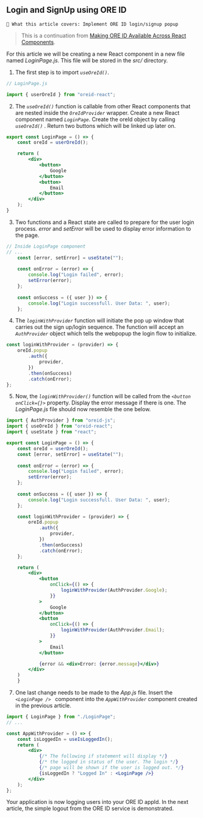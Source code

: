 ## Login and SignUp using ORE ID

```text
📢 What this article covers: Implement ORE ID login/signup popup
```

> This is a continuation from [Making ORE ID Available Across React Components](https://www.notion.so/Getting-Started-with-ORE-ID-on-React-36bcc9ddcb2342af8284cba7e6a028c8).
> 

For this article we will be creating a new React component in a new file named *LoginPage.js*.  This file will be stored in the *src/* directory.

1. The first step is to import *```useOreId()```*.

```jsx
// LoginPage.js

import { userOreId } from "oreid-react";
```

2. The *```useOreId()```* function is callable from other React components that are nested inside the *```OreIdProvider```* wrapper.  Create a new React component named *```LoginPage```*.  Create the oreId object by calling *```useOreId()```* .  Return two buttons which will be linked up later on.

```jsx
export const LoginPage = () => {
    const oreId = userOreId();

    return (
        <div>
            <button>
                Google
            </button>
            <button>
                Email
            </button>
        </div>
    );
}
```

3. Two functions and a React state are called to prepare for the user login process.  *error* and *setError* will be used to display error information to the page.

```jsx
// Inside LoginPage component
// ...
    const [error, setError] = useState("");
    
    const onError = (error) => {
        console.log("Login failed", error);
        setError(error);
    };
    
    const onSuccess = ({ user }) => {
        console.log("Login successfull. User Data: ", user);
    };
```

4. The *```loginWithProvider```* function will initiate the pop up window that carries out the sign up/login sequence.  The function will accept an *```AuthProvider```* object which tells the webpopup the login flow to initialize.

```jsx
const loginWithProvider = (provider) => {
    oreId.popup
        .auth({
            provider,
        })
        .then(onSuccess)
        .catch(onError);
};
```

5. Now, the *```loginWithProvider()```* function will be called from the *```<button onClick={}>```* property.  Display the error message if there is one.  The *LoginPage.js* file should now resemble the one below.

```jsx
import { AuthProvider } from "oreid-js";
import { useOreId } from "oreid-react";
import { useState } from "react";

export const LoginPage = () => {
    const oreId = userOreId();
    const [error, setError] = useState("");
    
    const onError = (error) => {
        console.log("Login failed", error);
        setError(error);
    };
    
    const onSuccess = ({ user }) => {
        console.log("Login successfull. User Data: ", user);
    };

    const loginWithProvider = (provider) => {
        oreId.popup
            .auth({
                provider,
            })
            .then(onSuccess)
            .catch(onError);
    };

    return (
        <div>
            <button
                onClick={() => {
                    loginWithProvider(AuthProvider.Google);
                }}
            >
                Google
            </button>
            <button
                onClick={() => {
                    loginWithProvider(AuthProvider.Email);
                }} 
            >
                Email
            </button>

            {error && <div>Error: {error.message}</div>}
        </div>
    )
    }
```

7. One last change needs to be made to the *App.js* file.  Insert the *```<LoginPage /> ```* component into the *```AppWithProvider```* component created in the previous article.

```jsx
import { LoginPage } from "./LoginPage";
// ...

const AppWithProvider = () => {
    const isLoggedIn = useIsLoggedIn();
    return (
        <div>
            {/* The following if statement will display */}
            {/* the logged in status of the user. The login */}
            {/* page will be shown if the user is logged out. */}
            {isLoggedIn ? "Logged In" : <LoginPage />}
        </div>
    );
};
```

Your application is now logging users into your ORE ID appId.  In the next article, the simple logout from the ORE ID service is demonstrated.